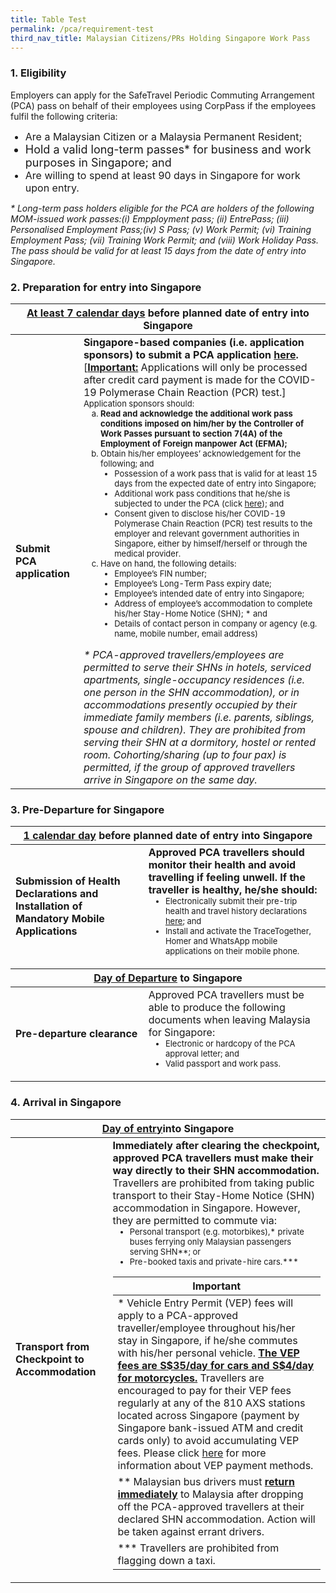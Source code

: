 ```yaml
---
title: Table Test
permalink: /pca/requirement-test
third_nav_title: Malaysian Citizens/PRs Holding Singapore Work Pass
---
```


### 1. Eligibility 

<span class="font-size:16px;">Employers can apply for the SafeTravel Periodic Commuting Arrangement (PCA) pass on behalf of their employees using CorpPass if the employees fulfil the following criteria:</span>
<ol style="list-style-type: disc;">
 <li style="font-size:16px;">Are a Malaysian Citizen or a Malaysia Permanent Resident;</li>
            <li style="font-size:18px;">Hold a valid long-term passes* for business and work purposes in Singapore; and</li>
 <li style="font-size:16px;">Are willing to spend at least 90 days in Singapore for work upon entry.</li>
            </ol>
 <span class="font-size:13px;"><i>* Long-term pass holders eligible for the PCA are holders of the following MOM-issued work passes:(i) Empployment pass; (ii) EntrePass; (iii) Personalised Employment Pass;(iv) S Pass; (v) Work Permit; (vi) Training Employment Pass; (vii) Training Work Permit; and (viii) Work Holiday Pass. The pass should be valid for at least 15 days from the date of entry into Singapore.</i></span>
 
### 2. Preparation for entry into Singapore

<table>
<thead>
  <tr>
    <th colspan="2" style="font-size:16px;"><b><u>At least 7 calendar days</u></b> before planned date of entry into Singapore</th>
    <!-- <th>Scenarios</th>
   <th>Charging Policy for C+ treatment</th> -->
  </tr>
</thead>
<tbody>
  <tr>
    <td rowspan="2" style="font-size:16px;"><b>Submit PCA application</b></td>
    <td style="font-size:16px;"><b>Singapore-based companies (i.e. application sponsors) to submit a PCA application <a href="/apply-now">here</a>.</b>[<b><u>Important:</u></b> Applications will only be processed after credit card payment is made for the COVID-19 Polymerase Chain Reaction (PCR) test.]
     <p style="font-size:13px; margin-top:0px; margin-bottom:0px;">Application sponsors should: </p> 
  <ol style="margin-top:0px; list-style-type:lower-alpha;">
       <li style="font-size:13px; margin-top:0px; margin-bottom:0px;  "><b>Read and acknowledge the additional work pass conditions imposed on him/her by the Controller of Work Passes pursuant to section 7(4A) of the Employment of Foreign manpower Act (EFMA);</b></li>
      <li style="font-size:13px; margin-top:0px; margin-bottom:0px;"> Obtain his/her employees’ acknowledgement for the following; and
        <ol style="margin-top:0px; list-style-type: disc;">
         <li style="font-size:13px; margin-top:0px; margin-bottom:0px;"> Possession of a work pass that is valid for at least 15 days from the expected date of entry into Singapore;</li>
          <li style="font-size:13px; margin-top:0px; margin-bottom:0px;"> Additional work pass conditions that he/she is subjected to under the PCA (click <a href ="">here</a>); and</li>
          <li style="font-size:13px; margin-top:0px; margin-bottom:0px;"> Consent given to disclose his/her COVID-19 Polymerase Chain Reaction (PCR) test results to the employer and relevant government authorities in Singapore, either by himself/herself or through the medical provider.</li>
         </ol>   
       </li>
      <li style="font-size:13px; margin-top:0px; margin-bottom:0px;">Have on hand, the following details:
        <ol style="margin-top:0px; list-style-type: disc;">
         <li style="font-size:13px; margin-top:0px; margin-bottom:0px;"> Employee’s FIN number; </li>
          <li style="font-size:13px; margin-top:0px; margin-bottom:0px;"> Employee’s Long-Term Pass expiry date; </li>
          <li style="font-size:13px; margin-top:0px; margin-bottom:0px;"> Employee’s intended date of entry into Singapore; </li>
         <li style="font-size:13px; margin-top:0px; margin-bottom:0px;"> Address of employee’s accommodation to complete his/her Stay-Home Notice (SHN); * and </li>
         <li style="font-size:13px; margin-top:0px; margin-bottom:0px;"> Details of contact person in company or agency (e.g. name, mobile number, email address) </li>
         </ol>   
       </li>
      </ol>   
     <p style="font-size:16px; margin-top:0px; margin-bottom:0px;"><i>* PCA-approved travellers/employees are permitted to serve their SHNs in hotels, serviced apartments, single-occupancy residences (i.e. one person in the SHN accommodation), or in accommodations presently occupied by their immediate family members (i.e. parents, siblings, spouse and children). They are prohibited from serving their SHN at a dormitory, hostel or rented room. Cohorting/sharing (up to four pax) is permitted, if the group of approved travellers arrive in Singapore on the same day.</i> </p> 
    </td>
  </tr>
</tbody>
</table>

### 3. Pre-Departure for Singapore

<table>
<thead>
  <tr>
    <th colspan="2" style="font-size:16px;"><b><u>1 calendar day</u></b> before planned date of entry into Singapore</th>
  </tr>
  </thead>
<tbody>
  <tr>
    <td style="font-size:16px;"><b>Submission of Health Declarations and Installation of Mandatory Mobile Applications</b></td>
    <td style="font-size:16px;"><b>Approved PCA travellers should monitor their health and avoid travelling if feeling unwell. If the traveller is healthy, he/she should:</b>
        <ol style="margin-top:0px; list-style-type: disc;">
         <li style="font-size:13px; margin-top:0px; margin-bottom:0px;">Electronically submit their pre-trip health and travel history declarations <a href="https://eservices.ica.gov.sg/sgarrivalcard">here</a>; and</li>
          <li style="font-size:13px; margin-top:0px; margin-bottom:0px;"> Install and activate the TraceTogether, Homer and WhatsApp mobile applications on their mobile phone. </li>
         </ol>   
    </td>
  </tr>
 <thead>
  <tr>
    <th colspan="2" style="font-size:16px;"><b><u>Day of Departure</u></b> to Singapore</th>
  </tr>
   </thead>
   <tr>
    <td style="font-size:16px;"><b>Pre-departure clearance</b></td>
     <td style="font-size:16px;">Approved PCA travellers must be able to produce the following documents when leaving Malaysia for Singapore:
    <ol style="margin-top:0px; list-style-type: disc;">
         <li style="font-size:13px; margin-top:0px; margin-bottom:0px;">Electronic or hardcopy of the PCA approval letter; and</li>
          <li style="font-size:13px; margin-top:0px; margin-bottom:0px;"> Valid passport and work pass.</li>
         </ol>      
    </td>
  </tr>
  </tbody>
 </table>

### 4. Arrival in Singapore

<table>
<thead>
  <tr>
    <th colspan="2" style="font-size:16px;"><b><u>Day of entry</u></b>into Singapore</th>
  </tr>
  </thead>
<tbody>
   <tr>
    <td style="font-size:16px;"><b>Transport from Checkpoint to Accommodation</b></td>
    <td style="font-size:16px;"><b>Immediately after clearing the checkpoint, approved PCA travellers must make their way directly to their SHN accommodation.</b>
     <p style="font-size:16px; margin-top:0px; margin-bottom:0px;">Travellers are prohibited from taking public transport to their Stay-Home Notice (SHN) accommodation in Singapore. However, they are permitted to commute via:</p>
        <ol style="margin-top:0px; list-style-type: disc;">
         <li style="font-size:13px; margin-top:0px; margin-bottom:0px;">Personal transport (e.g. motorbikes),* private buses ferrying only Malaysian passengers serving SHN**; or</li>
          <li style="font-size:13px; margin-top:0px; margin-bottom:0px;"> Pre-booked taxis and private-hire cars.***</li>
         </ol> 
     <table>
      <thead>
  <tr>
    <th style="font-size:16px;">Important</th>
  </tr>
  </thead>
      <tbody>
       <tr>
    <td style="font-size:16px;">* Vehicle Entry Permit (VEP) fees will apply to a PCA-approved traveller/employee throughout his/her stay in Singapore, if he/she commutes with his/her personal vehicle. <b><u>The VEP fees are S$35/day for cars and S$4/day for motorcycles.</u></b> Travellers are encouraged to pay for their VEP fees regularly at any of the 810 AXS stations located across Singapore (payment by Singapore bank-issued ATM and credit cards only) to avoid accumulating VEP fees. Please click <a href="https://www.onemotoring.com.sg/content/onemotoring/home/driving/entering_and_exiting_singapore/cars-and-motorcycles-registered-in-malaysia.html">here</a> for more information about VEP payment methods.</td>
       </tr>
       <tr>
        <td style="font-size:16px;">** Malaysian bus drivers must <b><u>return immediately</u></b> to Malaysia after dropping off the PCA-approved travellers at their declared SHN accommodation. Action will be taken against errant drivers.</td>
       </tr>
       <tr>
           <td style="font-size:16px;">*** Travellers are prohibited from flagging down a taxi.</td>
       </tr>
       </tbody>
     </table>
         </td>
  </tr>
  </tbody>
 </table>

